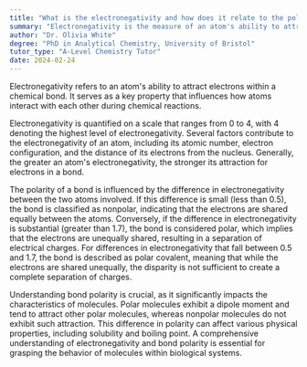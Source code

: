 ```yaml
---
title: "What is the electronegativity and how does it relate to the polarity of bonds?"
summary: "Electronegativity is the measure of an atom's ability to attract electrons in a chemical bond."
author: "Dr. Olivia White"
degree: "PhD in Analytical Chemistry, University of Bristol"
tutor_type: "A-Level Chemistry Tutor"
date: 2024-02-24
---
```


Electronegativity refers to an atom's ability to attract electrons within a chemical bond. It serves as a key property that influences how atoms interact with each other during chemical reactions.

Electronegativity is quantified on a scale that ranges from $0$ to $4$, with $4$ denoting the highest level of electronegativity. Several factors contribute to the electronegativity of an atom, including its atomic number, electron configuration, and the distance of its electrons from the nucleus. Generally, the greater an atom's electronegativity, the stronger its attraction for electrons in a bond.

The polarity of a bond is influenced by the difference in electronegativity between the two atoms involved. If this difference is small (less than $0.5$), the bond is classified as nonpolar, indicating that the electrons are shared equally between the atoms. Conversely, if the difference in electronegativity is substantial (greater than $1.7$), the bond is considered polar, which implies that the electrons are unequally shared, resulting in a separation of electrical charges. For differences in electronegativity that fall between $0.5$ and $1.7$, the bond is described as polar covalent, meaning that while the electrons are shared unequally, the disparity is not sufficient to create a complete separation of charges.

Understanding bond polarity is crucial, as it significantly impacts the characteristics of molecules. Polar molecules exhibit a dipole moment and tend to attract other polar molecules, whereas nonpolar molecules do not exhibit such attraction. This difference in polarity can affect various physical properties, including solubility and boiling point. A comprehensive understanding of electronegativity and bond polarity is essential for grasping the behavior of molecules within biological systems.
    